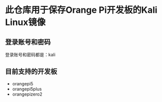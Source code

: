 # 此仓库用于保存Orange Pi开发板的Kali Linux镜像

## 登录账号和密码
登录账号和密码都是：kali

## 目前支持的开发板

- orangepi5
- orangepi5plus
- orangepizero2
